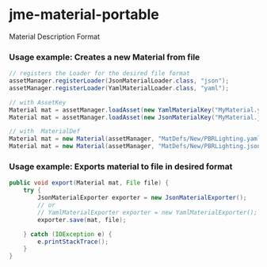 # jme-material-portable
Material Description Format

### Usage example: Creates a new Material from file
```java
// registers the Loader for the desired file format
assetManager.registerLoader(JsonMaterialLoader.class, "json");
assetManager.registerLoader(YamlMaterialLoader.class, "yaml");

// with AssetKey
Material mat = assetManager.loadAsset(new YamlMaterialKey("MyMaterial.yaml"));
Material mat = assetManager.loadAsset(new JsonMaterialKey("MyMaterial.json"));

// with  MaterialDef
Material mat = new Material(assetManager, "MatDefs/New/PBRLighting.yaml");
Material mat = new Material(assetManager, "MatDefs/New/PBRLighting.json");
```

### Usage example: Exports material to file in desired format
```java
public void export(Material mat, File file) {
    try {
        JsonMaterialExporter exporter = new JsonMaterialExporter();
        // or
        // YamlMaterialExporter exporter = new YamlMaterialExporter();
        exporter.save(mat, file);

    } catch (IOException e) {
        e.printStackTrace();
    }
}
```

